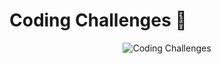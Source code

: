 # Coding Challenges 💪
<p align="center">
<img src="https://i.imgur.com/UdUM8ag.png" alt="Coding Challenges" title="Coding Challenges">
</p>